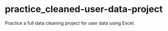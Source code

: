 # practice_cleaned-user-data-project
Practice a full data cleaning project for user data using Excel.
